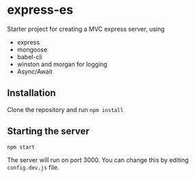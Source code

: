 # express-es

Starter project for creating a MVC express server, using

+ express
+ mongoose
+ babel-cli
+ winston and morgan for logging
+ Async/Await

## Installation

Clone the repository and run `npm install`


## Starting the server

```
npm start
```

The server will run on port 3000. You can change this by editing `config.dev.js` file.
